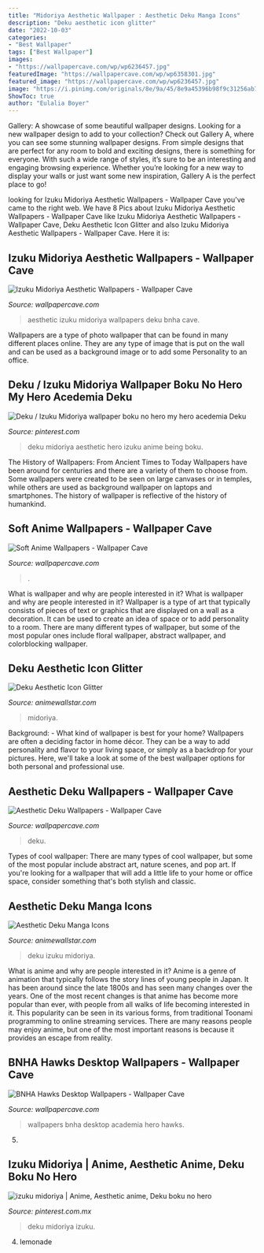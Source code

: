 ```yaml
---
title: "Midoriya Aesthetic Wallpaper : Aesthetic Deku Manga Icons"
description: "Deku aesthetic icon glitter"
date: "2022-10-03"
categories:
- "Best Wallpaper"
tags: ["Best Wallpaper"]
images:
- "https://wallpapercave.com/wp/wp6236457.jpg"
featuredImage: "https://wallpapercave.com/wp/wp6358301.jpg"
featured_image: "https://wallpapercave.com/wp/wp6236457.jpg"
image: "https://i.pinimg.com/originals/8e/9a/45/8e9a45396b98f9c31256ab7d589d6480.jpg"
ShowToc: true
author: "Eulalia Boyer"
---
```



Gallery: A showcase of some beautiful wallpaper designs.
Looking for a new wallpaper design to add to your collection? Check out Gallery A, where you can see some stunning wallpaper designs. From simple designs that are perfect for any room to bold and exciting designs, there is something for everyone. With such a wide range of styles, it’s sure to be an interesting and engaging browsing experience. Whether you’re looking for a new way to display your walls or just want some new inspiration, Gallery A is the perfect place to go!
		
		
		
		
		
		
		
	

		
looking for Izuku Midoriya Aesthetic Wallpapers - Wallpaper Cave you've came to the right web. We have 8 Pics about Izuku Midoriya Aesthetic Wallpapers - Wallpaper Cave like Izuku Midoriya Aesthetic Wallpapers - Wallpaper Cave, Deku Aesthetic Icon Glitter and also Izuku Midoriya Aesthetic Wallpapers - Wallpaper Cave. Here it is:
		
    
## Izuku Midoriya Aesthetic Wallpapers - Wallpaper Cave

<img loading=lazy src="https://wallpapercave.com/wp/wp6236457.jpg" onerror="this.onerror=null;this.src='https://tse1.mm.bing.net/th?id=OIP.Nv6rtNvPE0pQRDZ3TNHXoQHaNK&amp;pid=15.1';" alt="Izuku Midoriya Aesthetic Wallpapers - Wallpaper Cave">

_Source: wallpapercave.com_

>aesthetic izuku midoriya wallpapers deku bnha cave. 

	



Wallpapers are a type of photo wallpaper that can be found in many different places online. They are any type of image that is put on the wall and can be used as a background image or to add some Personality to an office.

    
## Deku / Izuku Midoriya Wallpaper Boku No Hero My Hero Acedemia Deku

<img loading=lazy src="https://i.pinimg.com/736x/1e/53/09/1e5309dbaac90f32d5f7d8fff23a1b06.jpg" onerror="this.onerror=null;this.src='https://tse4.mm.bing.net/th?id=OIP.RpCf_aFBkFuseKRPsutUuwHaNJ&amp;pid=15.1';" alt="Deku / Izuku Midoriya wallpaper boku no hero my hero acedemia Deku">

_Source: pinterest.com_

>deku midoriya aesthetic hero izuku anime being boku. 

	

The History of Wallpapers: From Ancient Times to Today
Wallpapers have been around for centuries and there are a variety of them to choose from. Some wallpapers were created to be seen on large canvases or in temples, while others are used as background wallpaper on laptops and smartphones. The history of wallpaper is reflective of the history of humankind.

    
## Soft Anime Wallpapers - Wallpaper Cave

<img loading=lazy src="https://wallpapercave.com/wp/wp6358301.jpg" onerror="this.onerror=null;this.src='https://tse2.mm.bing.net/th?id=OIP.k32ZAqBMLGqa20z4cQmz9wHaNK&amp;pid=15.1';" alt="Soft Anime Wallpapers - Wallpaper Cave">

_Source: wallpapercave.com_

>. 

	

What is wallpaper and why are people interested in it?
What is wallpaper and why are people interested in it?
Wallpaper is a type of art that typically consists of pieces of text or graphics that are displayed on a wall as a decoration. It can be used to create an idea of space or to add personality to a room. There are many different types of wallpaper, but some of the most popular ones include floral wallpaper, abstract wallpaper, and colorblocking wallpaper.

    
## Deku Aesthetic Icon Glitter

<img loading=lazy src="https://i.pinimg.com/originals/12/0c/10/120c1099275de11b6e2e276d8671bbf8.jpg" onerror="this.onerror=null;this.src='https://tse4.mm.bing.net/th?id=OIP.6Qu1WKnbJ6_ipP9bYzRbqAHaGz&amp;pid=15.1';" alt="Deku Aesthetic Icon Glitter">

_Source: animewallstar.com_

>midoriya. 

	

Background: - What kind of wallpaper is best for your home?
Wallpapers are often a deciding factor in home décor. They can be a way to add personality and flavor to your living space, or simply as a backdrop for your pictures. Here, we'll take a look at some of the best wallpaper options for both personal and professional use.

    
## Aesthetic Deku Wallpapers - Wallpaper Cave

<img loading=lazy src="https://wallpapercave.com/wp/wp5551462.jpg" onerror="this.onerror=null;this.src='https://tse2.mm.bing.net/th?id=OIP.yeVHcDs6GCgIKShNmD_ROQHaNK&amp;pid=15.1';" alt="Aesthetic Deku Wallpapers - Wallpaper Cave">

_Source: wallpapercave.com_

>deku. 

	

Types of cool wallpaper:
There are many types of cool wallpaper, but some of the most popular include abstract art, nature scenes, and pop art. If you're looking for a wallpaper that will add a little life to your home or office space, consider something that's both stylish and classic.

    
## Aesthetic Deku Manga Icons

<img loading=lazy src="https://i.pinimg.com/originals/8e/9a/45/8e9a45396b98f9c31256ab7d589d6480.jpg" onerror="this.onerror=null;this.src='https://tse3.mm.bing.net/th?id=OIP.-LI3swc2Nq5X0ZZn3U-nlgHaHa&amp;pid=15.1';" alt="Aesthetic Deku Manga Icons">

_Source: animewallstar.com_

>deku izuku midoriya. 

	

What is anime and why are people interested in it?
Anime is a genre of animation that typically follows the story lines of young people in Japan. It has been around since the late 1800s and has seen many changes over the years. One of the most recent changes is that anime has become more popular than ever, with people from all walks of life becoming interested in it. This popularity can be seen in its various forms, from traditional Toonami programming to online streaming services. There are many reasons people may enjoy anime, but one of the most important reasons is because it provides an escape from reality.

    
## BNHA Hawks Desktop Wallpapers - Wallpaper Cave

<img loading=lazy src="https://wallpapercave.com/wp/wp6442675.jpg" onerror="this.onerror=null;this.src='https://tse4.mm.bing.net/th?id=OIP.A3ft6sHK2k10M0ICXQlaAwHaEL&amp;pid=15.1';" alt="BNHA Hawks Desktop Wallpapers - Wallpaper Cave">

_Source: wallpapercave.com_

>wallpapers bnha desktop academia hero hawks. 

	

5.

    
## Izuku Midoriya | Anime, Aesthetic Anime, Deku Boku No Hero

<img loading=lazy src="https://i.pinimg.com/736x/33/f3/0f/33f30f4cf3d5fe2222e441aa6904a942.jpg" onerror="this.onerror=null;this.src='https://tse1.mm.bing.net/th?id=OIP.H_KCbSZV7ib5ELqFmBr0ngHaHa&amp;pid=15.1';" alt="izuku midoriya | Anime, Aesthetic anime, Deku boku no hero">

_Source: pinterest.com.mx_

>deku midoriya izuku. 

	

4. lemonade 

